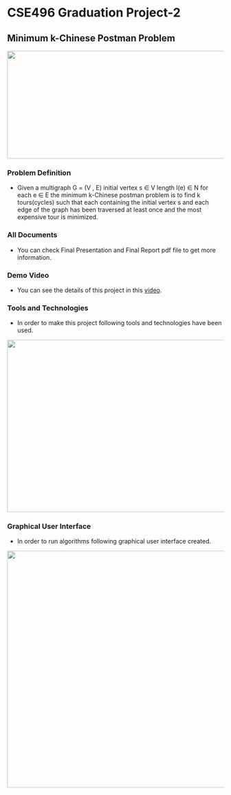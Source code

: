 # CSE496 Graduation Project-2

## Minimum k-Chinese Postman Problem

<p align="center">
  <img width="700" height="250" src="https://i.ibb.co/w7wBvCM/chinesee.png">
</p>

### Problem Definition

- Given a multigraph G = (V , E) initial vertex s ∈ V length l(e) ∈ N for each e ∈ E the minimum k-Chinese postman problem is to find k tours(cycles) such that each containing the initial vertex s and each edge of the graph has been traversed at least once and the most expensive tour is minimized.

### All Documents
- You can check Final Presentation and Final Report pdf file to get more information.

### Demo Video
- You can see the details of this project in this [video](https://youtu.be/bzs2MP1MxOg).

### Tools and Technologies

- In order to make this project following tools and technologies have been used.

<p align="center">
  <img width="700" height="400" src="https://i.ibb.co/0JG0Jyp/techss.png">
</p>

### Graphical User Interface

- In order to run algorithms following graphical user interface created.

<p align="center">
  <img width="1000" height="550" src="https://i.ibb.co/8X9QMvs/bitirme-gui.png">
</p>

